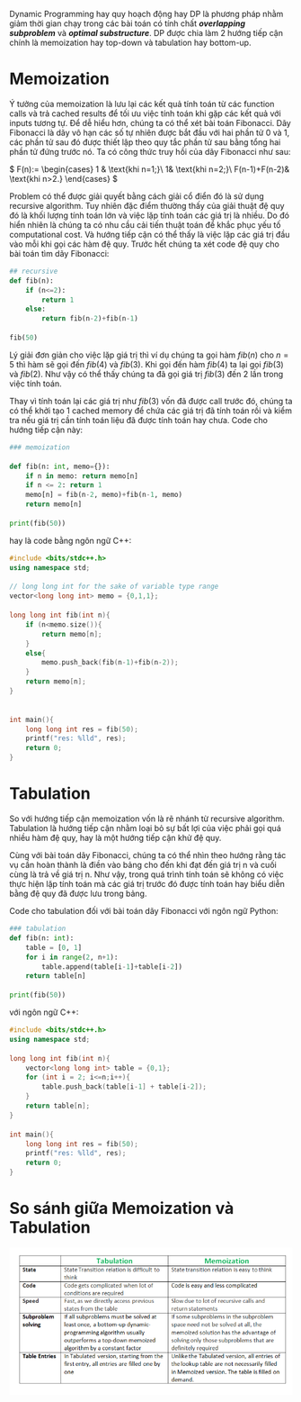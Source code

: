 Dynamic Programming hay quy hoạch động hay DP là phương pháp nhằm giảm thời gian chạy trong các bài toán có tính chất ***overlapping subproblem*** và ***optimal substructure***. DP được chia làm 2 hướng tiếp cận chính là memoization hay top-down và tabulation hay bottom-up. 

# Memoization 
Ý tưởng của memoization là lưu lại các kết quả tính toán từ các function calls và trả cached results để tối ưu việc tính toán khi gặp các kết quả với inputs tương tự. 
Để dễ hiểu hơn, chúng ta có thể xét bài toán Fibonacci. Dãy Fibonacci là dãy vô hạn các số tự nhiên được bắt đầu với hai phần tử 0 và 1, các phần tử sau đó được thiết lập theo quy tắc phần tử sau bằng tổng hai phần tử đứng trước nó. Ta có công thức truy hồi của dãy Fibonacci như sau: 

$
F(n):=
	\begin{cases}
		1 & \text{khi n=1;}\\
		1& \text{khi n=2;}\\
		F(n-1)+F(n-2)& \text{khi n>2.}
	\end{cases}
$


Problem có thể được giải quyết bằng cách giải cổ điển đó là sử dụng recursive algorithm. Tuy nhiên đặc điểm thường thấy của giải thuật đệ quy đó là khối lượng tính toán lớn và việc lặp tính toán các giá trị là nhiều. Do đó hiển nhiên là chúng ta có nhu cầu cải tiến thuật toán để khắc phục yếu tố computational cost. Và hướng tiếp cận có thể thấy là việc lặp các giá trị đầu vào mỗi khi gọi các hàm đệ quy. Trước hết chúng ta xét code đệ quy cho bài toán tìm dãy Fibonacci:

```python
## recursive
def fib(n):
	if (n<=2): 
		return 1 
	else:
		return fib(n-2)+fib(n-1)

fib(50)
```

Lý giải đơn giản cho việc lặp giá trị thì ví dụ chúng ta gọi hàm $fib(n)$ cho $n=5$ thì hàm sẽ gọi đến $fib(4)$ và $fib(3)$. Khi gọi đến hàm $fib(4)$ ta lại gọi $fib(3)$ và $fib(2)$. Như vậy có thể thấy chúng ta đã gọi giá trị $fib(3)$ đến 2 lần trong việc tính toán.

Thay vì tính toán lại các giá trị như $fib(3)$ vốn đã được call trước đó, chúng ta có thể khởi tạo 1 cached memory để chứa các giá trị đã tính toán rồi và kiểm tra nếu giá trị cần tính toán liệu đã được tính toán hay chưa. Code cho hướng tiếp cận này: 
```python
### memoization

def fib(n: int, memo={}):
	if n in memo: return memo[n]
	if n <= 2: return 1
	memo[n] = fib(n-2, memo)+fib(n-1, memo)
	return memo[n]

print(fib(50))
```

hay là code bằng ngôn ngữ C++:

```Cpp
#include <bits/stdc++.h>
using namespace std;

// long long int for the sake of variable type range
vector<long long int> memo = {0,1,1};

long long int fib(int n){
	if (n<memo.size()){
		return memo[n];
	}
	else{
		memo.push_back(fib(n-1)+fib(n-2));
	}
	return memo[n];
}


int main(){
	long long int res = fib(50);
	printf("res: %lld", res);
	return 0;
}
```

# Tabulation 

So với hướng tiếp cận memoization vốn là rẽ nhánh từ recursive algorithm. Tabulation là hướng tiếp cận nhằm loại bỏ sự bất lợi của việc phải gọi quá nhiều hàm đệ quy, hay là một hướng tiếp cận khử đệ quy.

Cùng với bài toán dãy Fibonacci, chúng ta có thể nhìn theo hướng rằng tác vụ cần hoàn thành là điền vào bảng cho đến khi đạt đến giá trị n và cuối cùng là trả về giá trị n. Như vậy, trong quá trình tính toán sẽ không có việc thực hiện lặp tính toán mà các giá trị trước đó được tính toán hay biểu diễn bằng đệ quy đã được lưu trong bảng. 

Code cho tabulation đối với bài toán dãy Fibonacci với ngôn ngữ Python:

```python 
### tabulation 
def fib(n: int):
	table = [0, 1]
	for i in range(2, n+1):
		table.append(table[i-1]+table[i-2])
	return table[n]

print(fib(50))
```

với ngôn ngữ C++:

```Cpp
#include <bits/stdc++.h>
using namespace std;

long long int fib(int n){
	vector<long long int> table = {0,1};
    for (int i = 2; i<=n;i++){
        table.push_back(table[i-1] + table[i-2]); 
    }
    return table[n];
}

int main(){
	long long int res = fib(50);
	printf("res: %lld", res);
	return 0;
}
```

# So sánh giữa Memoization và Tabulation

![/assets/images/Tabulation-vs-Memoization-1.png](/assets/images/Tabulation-vs-Memoization-1.png)
